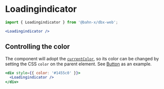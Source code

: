 # Loadingindicator

```js
import { Loadingindicator } from '@bahn-x/dbx-web';
```

```jsx +jsxpreview +highlight="Loadingindicator"
<Loadingindicator />
```

## Controlling the color

The component will adopt the [`currentColor`][mdn:currentcolor], so its color can be changed by setting the CSS `color` on the parent element. See [Button](button#loading) as an example.

```jsx +jsxpreview +highlight=/color: '.+?'/
<div style={{ color: '#1455c0' }}>
  <Loadingindicator />
</div>
```

[mdn:currentcolor]: https://developer.mozilla.org/en-US/docs/Web/CSS/color_value#currentColor_keyword
